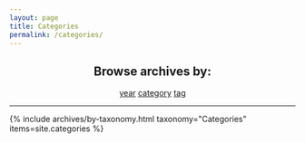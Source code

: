 ```yaml
---
layout: page
title: Categories
permalink: /categories/
---
```


<nav align="center" class="menu archives text-center" aria-label="browse archives">
  <h2>Browse archives by:</h2>
  <a class="label_link" href="/archives">year</a>
  <a class="label_link active" href="/categories" aria-current="page">category</a>
  <a class="label_link" href="/tags">tag</a>
</nav><hr>

{% include archives/by-taxonomy.html taxonomy="Categories" items=site.categories %}